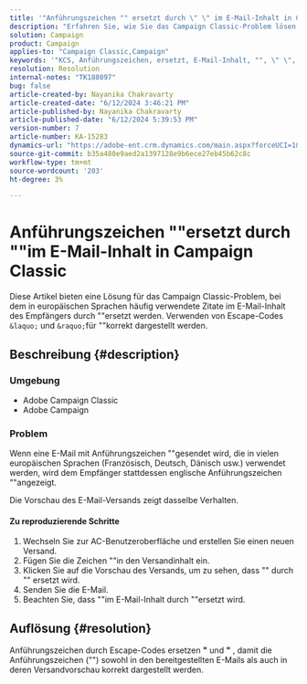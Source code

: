 ```yaml
---
title: '"Anführungszeichen "" ersetzt durch \" \" im E-Mail-Inhalt in Campaign Classic"'
description: "Erfahren Sie, wie Sie das Campaign Classic-Problem lösen können, bei dem in einer E-Mail verwendete Zitate beim Empfang falsch angezeigt werden."
solution: Campaign
product: Campaign
applies-to: "Campaign Classic,Campaign"
keywords: '"KCS, Anführungszeichen, ersetzt, E-Mail-Inhalt, "", \" \", Adobe Campaign, Adobe Campaign Classic"'
resolution: Resolution
internal-notes: "TK188097"
bug: false
article-created-by: Nayanika Chakravarty
article-created-date: "6/12/2024 3:46:21 PM"
article-published-by: Nayanika Chakravarty
article-published-date: "6/12/2024 5:39:53 PM"
version-number: 7
article-number: KA-15283
dynamics-url: "https://adobe-ent.crm.dynamics.com/main.aspx?forceUCI=1&pagetype=entityrecord&etn=knowledgearticle&id=a3f6bee5-d228-ef11-840b-0022480a40c2"
source-git-commit: b35a480e9aed2a1397128e9b6ece27eb45b62c8c
workflow-type: tm+mt
source-wordcount: '203'
ht-degree: 3%

---
```


# Anführungszeichen &quot;&quot;ersetzt durch &quot;&quot;im E-Mail-Inhalt in Campaign Classic


Diese Artikel bieten eine Lösung für das Campaign Classic-Problem, bei dem in europäischen Sprachen häufig verwendete Zitate im E-Mail-Inhalt des Empfängers durch &quot;&quot;ersetzt werden. Verwenden von Escape-Codes `&laquo;` und `&raquo;`für &quot;&quot;korrekt dargestellt werden.

## Beschreibung {#description}


### <b>Umgebung</b>

- Adobe Campaign Classic
- Adobe Campaign


### <b>Problem</b>

Wenn eine E-Mail mit Anführungszeichen &quot;&quot;gesendet wird, die in vielen europäischen Sprachen (Französisch, Deutsch, Dänisch usw.) verwendet werden, wird dem Empfänger stattdessen englische Anführungszeichen &quot;&quot;angezeigt.

Die Vorschau des E-Mail-Versands zeigt dasselbe Verhalten.

#### Zu reproduzierende Schritte

1. Wechseln Sie zur AC-Benutzeroberfläche und erstellen Sie einen neuen Versand.
2. Fügen Sie die Zeichen &quot;&quot;in den Versandinhalt ein.
3. Klicken Sie auf die Vorschau des Versands, um zu sehen, dass &quot;&quot; durch &quot;&quot; ersetzt wird.
4. Senden Sie die E-Mail.
5. Beachten Sie, dass &quot;&quot;im E-Mail-Inhalt durch &quot;&quot;ersetzt wird.



## Auflösung {#resolution}


Anführungszeichen durch Escape-Codes ersetzen <b>&quot;</b> und <b>&quot;</b> , damit die Anführungszeichen (&quot;&quot;) sowohl in den bereitgestellten E-Mails als auch in deren Versandvorschau korrekt dargestellt werden.

